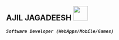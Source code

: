 ## AJIL JAGADEESH <img src="https://media.giphy.com/media/bGgsc5mWoryfgKBx1u/giphy.gif" width="40" height="40">

**_`Software Developer (WebApps/Mobile/Games)`_**
